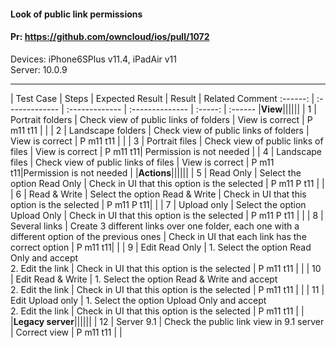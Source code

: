 #### Look of public link permissions

#### Pr: https://github.com/owncloud/ios/pull/1072

Devices: iPhone6SPlus v11.4, iPadAir v11<br>
Server: 10.0.9

---

 
| Test Case | Steps | Expected Result | Result | Related Comment
:------: | :------------- | :------------- | :-------------- | :-----: | :------
|**View**||||||
| 1 | Portrait folders | Check view of public links of folders | View is correct | P m11 t11 |  |
| 2 | Landscape folders | Check view of public links of folders | View is correct | P m11 t11 |  |
| 3 | Portrait files | Check view of public links of files | View is correct | P m11 t11| Permission is not needed |
| 4 | Landscape files | Check view of public links of files | View is correct | P m11 t11|Permission is not needed  |
|**Actions**||||||
| 5 | Read Only | Select the option Read Only | Check in UI that this option is the selected  | P m11 P t11 |  |
| 6 | Read & Write | Select the option Read & Write | Check in UI that this option is the selected  | P m11 P t11|  |
| 7 | Upload only | Select the option Upload Only | Check in UI that this option is the selected  | P m11 P t11 |  |
| 8 | Several links | Create 3 different links over one folder, each one with a different option of the previous ones | Check in UI that each link has the correct option  | P m11 t11|  |
| 9 | Edit Read Only | 1. Select the option Read Only and accept<br>2. Edit the link | Check in UI that this option is the selected  | P m11 t11 |  |
| 10 | Edit Read & Write | 1. Select the option Read & Write and accept<br>2. Edit the link | Check in UI that this option is the selected  | P m11 t11 |  |
| 11 | Edit Upload only | 1. Select the option Upload Only and accept<br>2. Edit the link | Check in UI that this option is the selected  | P m11 t11 |  |
|**Legacy server**||||||
| 12 | Server 9.1 | Check the public link view in 9.1 server | Correct view | P m11 t11 |  |
